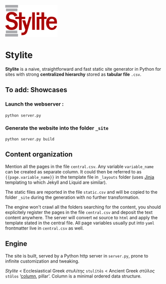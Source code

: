 ![](/static/Stylite.svg)

# Stylite

**Stylite** is a naive, straightforward and fast static site generator in Python for sites with strong **centralized hierarchy** stored as **tabular file** `.csv`.

## To add: Showcases

### Launch the webserver :

```python server.py```

### Generate the website into the folder `_site`

```python server.py build```

## Content organization

Mention all the pages in the file `central.csv`. Any variable `variable_name` can be created as separate column. It could then be referred to as `{{page.variable_name}}` in the template file in `_layouts` folder (uses [Jinja](https://jinja.palletsprojects.com/en/3.1.x/) templating to which Jekyll and Liquid are similar).

The static files are reported in the file `static.csv` and will be copied to the folder `_site` during the generation with no further transformation.

The engine won't crawl all the folders searching for the content, you should explicitely register the pages in the file `central.csv` and deposit the text content anywhere. The server will convert `md` source to `html` and apply the template stated in the central file.  All page variables usually put into `yaml` frontmatter live in `central.csv` as well.

## Engine

The site is built, served by a Python http server in `server.py`, prone to infinite customization and tweaking.

*Stylite* < Ecclesiastical Greek *στυλίτης* `stulítēs` < Ancient Greek *στῦλος* `stûlos` ‘[column](https://pandas.pydata.org/), pillar’. Column is a minimal ordered data structure.

